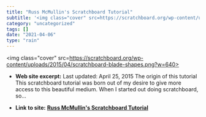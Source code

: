 ```yaml
---
title: "Russ McMullin's Scratchboard Tutorial"
subtitle: '<img class="cover" src=https://scratchboard.org/wp-content/uploads/2015/04/scratchboard-blade-shapes...'
category: "uncategorized"
tags: []
date: "2021-04-06"
type: "rain"
---
```

<img class="cover" src=https://scratchboard.org/wp-content/uploads/2015/04/scratchboard-blade-shapes.png?w=640>



* **Web site excerpt:** Last updated: April 25, 2015 The origin of this tutorial This scratchboard tutorial was born out of my desire to give more access to this beautiful medium. When I started out doing scratchboard, so…

* **Link to site:** **[Russ McMullin's Scratchboard Tutorial](http://www.scratchboard.org/russhowto/index.html)**